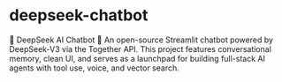 # deepseek-chatbot
🧠 DeepSeek AI Chatbot 🤖 An open-source Streamlit chatbot powered by DeepSeek-V3 via the Together API. This project features conversational memory, clean UI, and serves as a launchpad for building full-stack AI agents with tool use, voice, and vector search.
